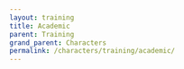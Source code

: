 ```yaml
---
layout: training
title: Academic
parent: Training
grand_parent: Characters
permalink: /characters/training/academic/
---
```

